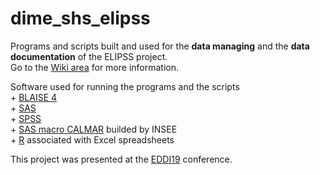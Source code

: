 # dime_shs_elipss
Programs and scripts built and used for the <b>data managing</b> and the <b>data documentation</b> of the ELIPSS project.</br>
Go to the <a href="https://github.com/alexandremairot/dime_shs_elipss/wiki">Wiki area</a> for more information.</br>
<p>Software used for running the programs and the scripts</br>
+ <a href="https://www.blaise.com/products/blaise-4">BLAISE 4</a></br>
+ <a href="https://www.sas.com/en_us/home.html">SAS</a></br>
+ <a href="https://www.ibm.com/products/spss-statistics">SPSS</a></br>
+ <a href="https://www.insee.fr/fr/information/2021902">SAS macro CALMAR</a> builded by INSEE</br>
+ <a href="https://www.r-project.org/">R</a> associated with Excel spreadsheets</p>
<p>This project was presented at the <a href="https://doi.org/10.5281/zenodo.3568058">EDDI19</a> conference.</p>
